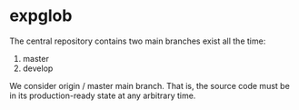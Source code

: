 expglob
=====

The central repository contains two main branches exist all the time:

1. master
2. develop

We consider origin / master main branch. That is, the source code must be in its production-ready state at any arbitrary time.
